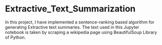 # Extractive_Text_Summarization
In this project, I have implemented a sentence-ranking based algorithm for generating Extractive text summaries.
The text used in this Jupyter notebook is taken by scraping a wikipedia page using BeautifulSoup Library of Python.
